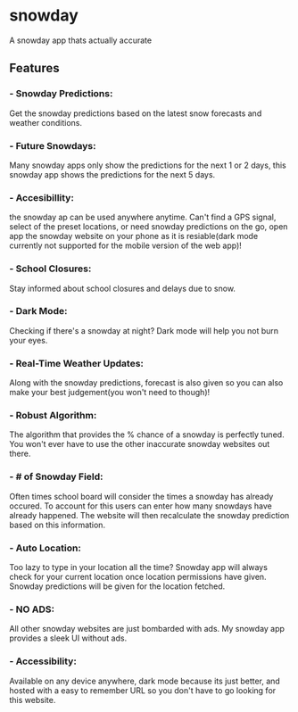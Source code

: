 # snowday
A snowday app thats actually accurate



## Features
### - **Snowday Predictions**:
Get the snowday predictions based on the latest snow forecasts and weather conditions.
### - **Future Snowdays**: 
Many snowday apps only show the predictions for the next 1 or 2 days, this snowday app shows the predictions for the next 5 days.
### - **Accesibillity**: 
the snowday ap can be used anywhere anytime. Can't find a GPS signal, select of the preset locations, or need snowday predictions on the go, open app the snowday website on your phone as it is resiable(dark mode currently not supported for the mobile version of the web app)!
### - **School Closures**: 
Stay informed about school closures and delays due to snow.
### - **Dark Mode**: 
Checking if there's a snowday at night? Dark mode will help you not burn your eyes.
### - **Real-Time Weather Updates**: 
Along with the snowday predictions, forecast is also given so you can also make your best judgement(you won't need to though)!
### - **Robust Algorithm**:
The algorithm that provides the % chance of a snowday is perfectly tuned. You won't ever have to use the other inaccurate snowday websites out there.
### - **# of Snowday Field**:
Often times school board will consider the times a snowday has already occured. To account for this users can enter how many snowdays have already happened. The website will then recalculate the snowday prediction based on this information.
### - **Auto Location**:
Too lazy to type in your location all the time? Snowday app will always check for your current location once location permissions have given. Snowday predictions will be given for the location fetched.
### - **NO ADS**:
All other snowday websites are just bombarded with ads. My snowday app provides a sleek UI without ads.
### - **Accessibility**:
Available on any device anywhere, dark mode because its just better, and hosted with a easy to remember URL so you don't have to go looking for this website.
